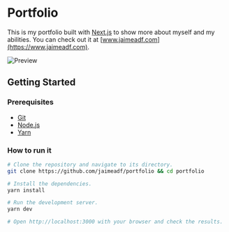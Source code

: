 # Portfolio

This is my portfolio built with [Next.js](https://nextjs.org/) to show more about myself and my abilities. You can check out it at [www.jaimeadf.com](https://www.jaimeadf.com).

![Preview](https://i.imgur.com/uUUu0cK.png)

## Getting Started

### Prerequisites

- [Git](https://git-scm.com)
- [Node.js](https://nodejs.org/en)
- [Yarn](https://yarnpkg.com)

### How to run it

```bash
# Clone the repository and navigate to its directory.
git clone https://github.com/jaimeadf/portfolio && cd portfolio

# Install the dependencies.
yarn install

# Run the development server.
yarn dev

# Open http://localhost:3000 with your browser and check the results.
```

